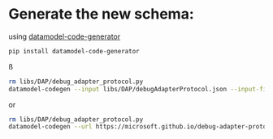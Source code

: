 # Generate the new schema:
using [datamodel-code-generator](https://github.com/koxudaxi/datamodel-code-generator)
```bash
pip install datamodel-code-generator
```
ß
```bash
rm libs/DAP/debug_adapter_protocol.py
datamodel-codegen --input libs/DAP/debugAdapterProtocol.json --input-file-type jsonschema --output libs/DAP/debug_adapter_protocol.py --output-model-type pydantic_v2.BaseModel
```
or
```bash
rm libs/DAP/debug_adapter_protocol.py
datamodel-codegen --url https://microsoft.github.io/debug-adapter-protocol/debugAdapterProtocol.json --output libs/DAP/debug_adapter_protocol.py --output-model-type pydantic_v2.BaseModel
```